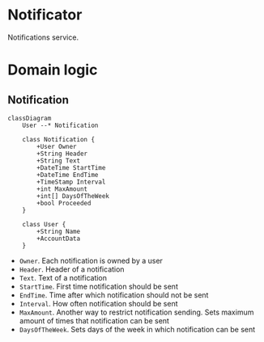 # Notificator

Notifications service.

# Domain logic

## Notification

```mermaid
classDiagram
    User --* Notification

    class Notification {
        +User Owner
        +String Header
        +String Text
        +DateTime StartTime
        +DateTime EndTime
        +TimeStamp Interval
        +int MaxAmount
        +int[] DaysOfTheWeek
        +bool Proceeded
    }

    class User {
        +String Name
        +AccountData
    }
```
* `Owner`. Each notification is owned by a user
* `Header`. Header of a notification
* `Text`. Text of a notification
* `StartTime`. First time notification should be sent
* `EndTime`. Time after which notification should not be sent
* `Interval`. How often notification should be sent
* `MaxAmount`. Another way to restrict notification sending. Sets maximum amount of times that notification can be sent
* `DaysOfTheWeek`. Sets days of the week in which notification can be sent

